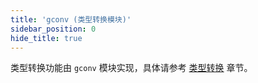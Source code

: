 ```yaml
---
title: 'gconv (类型转换模块)'
sidebar_position: 0
hide_title: true
---
```


类型转换功能由 `gconv` 模块实现，具体请参考 [类型转换](../../1-核心组件/6-类型转换/6-类型转换.md) 章节。